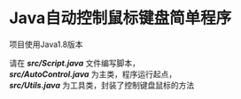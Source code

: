 # Java自动控制鼠标键盘简单程序

项目使用Java1.8版本

请在 ***src/Script.java*** 文件编写脚本，  
***src/AutoControl.java*** 为主类，程序运行起点，  
***src/Utils.java*** 为工具类，封装了控制键盘鼠标的方法